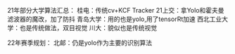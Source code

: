 21年部分大学算法汇总：
桂电：传统cv+KCF Tracker
21上交：拿Yolo和霍夫曼滤波器的魔改，加了防抖
青岛大学：用的也是yolo,用了tensorRt加速
西北工业大学：也是传统做法，双目视觉
川大：貌似也是传统视觉



22年赛季规划：
北邮：仍是yolo作为主要的识别算法







